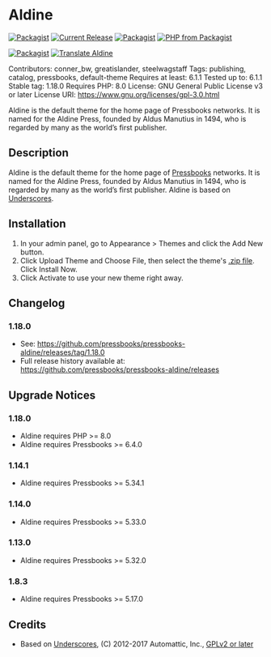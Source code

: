 # Aldine

[![Packagist](https://img.shields.io/packagist/l/pressbooks/pressbooks-aldine.svg)](https://packagist.org/packages/pressbooks/pressbooks-aldine)
[![Current Release](https://img.shields.io/github/release/pressbooks/pressbooks-aldine.svg)](https://github.com/pressbooks/pressbooks/releases/latest/)
[![Packagist](https://img.shields.io/packagist/v/pressbooks/pressbooks-aldine.svg)](https://packagist.org/packages/pressbooks/pressbooks-aldine)
[![PHP from Packagist](https://img.shields.io/packagist/php-v/pressbooks/pressbooks-aldine.svg)](https://packagist.org/packages/pressbooks/pressbooks-aldine)

[![Packagist](https://img.shields.io/packagist/dt/pressbooks/pressbooks-aldine.svg)](https://packagist.org/packages/pressbooks/pressbooks-aldine)
[![Translate Aldine](https://img.shields.io/badge/dynamic/json.svg?label=translated&url=https%3A%2F%2Ftenpercent.now.sh%2F%3Forganization%3Dpressbooks%26project%3Daldine&query=%24.status&colorB=e05d44&suffix=%25)](https://www.transifex.com/pressbooks/aldine/translate/)

Contributors: conner_bw, greatislander, steelwagstaff
Tags: publishing, catalog, pressbooks, default-theme
Requires at least: 6.1.1 
Tested up to: 6.1.1 
Stable tag: 1.18.0
Requires PHP: 8.0
License: GNU General Public License v3 or later 
License URI: https://www.gnu.org/licenses/gpl-3.0.html

Aldine is the default theme for the home page of Pressbooks networks. It is named for the Aldine Press, founded by Aldus Manutius in 1494, who is regarded by many as the world’s first publisher.

## Description

Aldine is the default theme for the home page of [Pressbooks](https://pressbooks.org) networks. It is named for the Aldine Press, founded by Aldus Manutius in 1494, who is regarded by many as the world’s first publisher. Aldine is based on [Underscores](https://underscores.me/).

## Installation

1. In your admin panel, go to Appearance > Themes and click the Add New button.
2. Click Upload Theme and Choose File, then select the theme's [.zip file](https://github.com/pressbooks/pressbooks-aldine/releases/latest/). Click Install Now.
3. Click Activate to use your new theme right away.

## Changelog

### 1.18.0

* See: https://github.com/pressbooks/pressbooks-aldine/releases/tag/1.18.0
* Full release history available at: https://github.com/pressbooks/pressbooks-aldine/releases

## Upgrade Notices
### 1.18.0
- Aldine requires PHP >= 8.0
- Aldine requires Pressbooks >= 6.4.0

### 1.14.1

- Aldine requires Pressbooks >= 5.34.1

### 1.14.0

- Aldine requires Pressbooks >= 5.33.0

### 1.13.0

- Aldine requires Pressbooks >= 5.32.0

### 1.8.3

- Aldine requires Pressbooks >= 5.17.0

## Credits

- Based on [Underscores](https://underscores.me/), (C) 2012-2017 Automattic, Inc., [GPLv2 or later](https://www.gnu.org/licenses/gpl-2.0.html)
